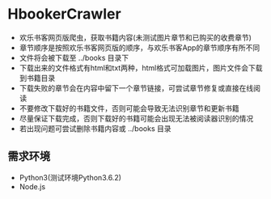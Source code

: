 # HbookerCrawler
- 欢乐书客网页版爬虫，获取书籍内容(未测试图片章节和已购买的收费章节)
- 章节顺序是按照欢乐书客网页版的顺序，与欢乐书客App的章节顺序有所不同
- 文件将会被下载至 ../books 目录下
- 下载出来的文件格式有html和txt两种，html格式可加载图片，图片文件会下载到书籍目录
- 下载失败的章节会在内容中留下一个章节链接，可尝试章节修复或直接在线阅读
- 不要修改下载好的书籍文件，否则可能会导致无法识别章节和更新书籍
- 尽量保证下载完成，否则下载好的书籍可能会出现无法被阅读器识别的情况
- 若出现问题可尝试删除书籍内容或 ../books 目录


## 需求环境
- Python3(测试环境Python3.6.2)
- Node.js

